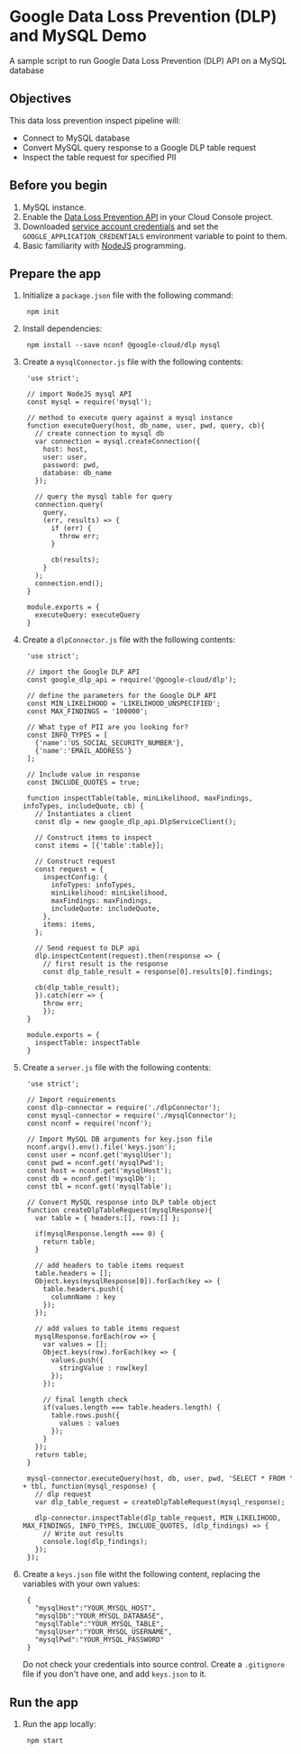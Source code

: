 # Google Data Loss Prevention (DLP) and MySQL Demo
A sample script to run Google Data Loss Prevention (DLP) API on a MySQL database


## Objectives
This data loss prevention inspect pipeline will:
* Connect to MySQL database
* Convert MySQL query response to a Google DLP table request
* Inspect the table request for specified PII


## Before you begin

1. MySQL instance.
1. Enable the [Data Loss Prevention API][dlp-api] in your Cloud Console project.
1. Downloaded [service account credentials][service-account] and set the
  `GOOGLE_APPLICATION_CREDENTIALS` environment variable to point to them.
1. Basic familiarity with [NodeJS][nodejs] programming.

[dlp-api]: https://console.cloud.google.com/apis/api/dlp.googleapis.com/overview?project=_
[service-account]: https://console.cloud.google.com/apis/credentials?project=_
[nodejs]: https://nodejs.org/


## Prepare the app

1. Initialize a `package.json` file with the following command:

        npm init

1. Install dependencies:

        npm install --save nconf @google-cloud/dlp mysql

1. Create a `mysqlConnector.js` file with the following contents:

        'use strict';
        
        // import NodeJS mysql API
        const mysql = require('mysql');
        
        // method to execute query against a mysql instance
        function executeQuery(host, db_name, user, pwd, query, cb){
          // create connection to mysql db  
          var connection = mysql.createConnection({
            host: host,
            user: user,
            password: pwd,
            database: db_name
          });

          // query the mysql table for query
          connection.query(
            query,
            (err, results) => {
              if (err) {
                throw err;
              }

              cb(results);
            }
          );
          connection.end();
        }
        
        module.exports = {
          executeQuery: executeQuery
        }
        
1. Create a `dlpConnector.js` file with the following contents:

        'use strict';
        
        // import the Google DLP API
        const google_dlp_api = require('@google-cloud/dlp');
        
        // define the parameters for the Google DLP API
        const MIN_LIKELIHOOD = 'LIKELIHOOD_UNSPECIFIED';
        const MAX_FINDINGS = '100000';
        
        // What type of PII are you looking for?
        const INFO_TYPES = [
          {'name':'US_SOCIAL_SECURITY_NUMBER'},
          {'name':'EMAIL_ADDRESS'}
        ];
        
        // Include value in response
        const INCLUDE_QUOTES = true;  
        
        function inspectTable(table, minLikelihood, maxFindings, infoTypes, includeQuote, cb) {
          // Instantiates a client
          const dlp = new google_dlp_api.DlpServiceClient();

          // Construct items to inspect
          const items = [{'table':table}];

          // Construct request
          const request = {
            inspectConfig: {
              infoTypes: infoTypes,
              minLikelihood: minLikelihood,
              maxFindings: maxFindings,
              includeQuote: includeQuote,
            },
            items: items,
          };

          // Send request to DLP api
          dlp.inspectContent(request).then(response => {
            // first result is the response
            const dlp_table_result = response[0].results[0].findings;

          cb(dlp_table_result);
          }).catch(err => {
            throw err;
            });
        }
        
        module.exports = {
          inspectTable: inspectTable
        }

1. Create a `server.js` file with the following contents:

        'use strict';
        
        // Import requirements
        const dlp-connector = require('./dlpConnector');
        const mysql-connector = require('./mysqlConnector');
        const nconf = require('nconf');
        
        // Import MySQL DB arguments for key.json file
        nconf.argv().env().file('keys.json');
        const user = nconf.get('mysqlUser');
        const pwd = nconf.get('mysqlPwd');
        const host = nconf.get('mysqlHost');
        const db = nconf.get('mysqlDb');
        const tbl = nconf.get('mysqlTable');
        
        // Convert MySQL response into DLP table object
        function createDlpTableRequest(mysqlResponse){
          var table = { headers:[], rows:[] };

          if(mysqlResponse.length === 0) {
            return table;
          }

          // add headers to table items request
          table.headers = [];
          Object.keys(mysqlResponse[0]).forEach(key => {
            table.headers.push({
              columnName : key
            });
          });

          // add values to table items request
          mysqlResponse.forEach(row => {
            var values = [];
            Object.keys(row).forEach(key => {
              values.push({
                stringValue : row[key]
              });
            });

            // final length check
            if(values.length === table.headers.length) {
              table.rows.push({
                values : values
              });
            }
          });
          return table;
        }

        mysql-connector.executeQuery(host, db, user, pwd, 'SELECT * FROM ' + tbl, function(mysql_response) {
          // dlp request
          var dlp_table_request = createDlpTableRequest(mysql_response);

          dlp-connector.inspectTable(dlp_table_request, MIN_LIKELIHOOD, MAX_FINDINGS, INFO_TYPES, INCLUDE_QUOTES, (dlp_findings) => {
            // Write out results
            console.log(dlp_findings);
          });
        });
        
1. Create a `keys.json` file witht the following content, replacing the variables with your own values:

        {
          "mysqlHost":"YOUR_MYSQL_HOST",
          "mysqlDb":"YOUR_MYSQL_DATABASE",
          "mysqlTable":"YOUR_MYSQL_TABLE",
          "mysqlUser":"YOUR_MYSQL_USERNAME",
          "mysqlPwd":"YOUR_MYSQL_PASSWORD"
        }
   Do not check your credentials into source control. Create a `.gitignore` file if you don't have one, and add `keys.json` to it.
   
   
## Run the app
1. Run the app locally:

        npm start
